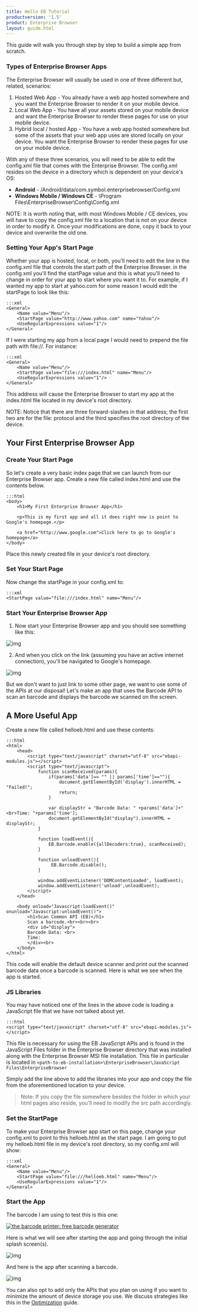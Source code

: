 ```yaml
---
title: Hello EB Tutorial
productversion: '1.5'
product: Enterprise Browser
layout: guide.html
---
```

This guide will walk you through step by step to build a simple app from scratch.

### Types of Enterprise Browser Apps
The Enterprise Browser will usually be used in one of three different but, related, scenarios:

1. Hosted Web App - You already have a web app hosted somewhere and you want the Enterprise Browser to render it on your mobile device.
2. Local Web App - You have all your assets stored on your mobile device and want the Enterprise Browser to render these pages for use on your mobile device.
3. Hybrid local / hosted App - You have a web app hosted somewhere but some of the assets that your web app uses are stored locally on your device. You want the Enterprise Browser to render these pages for use on your mobile device.

With any of these three scenarios, you will need to be able to edit the config.xml file that comes with the Enterprise Browser. The config.xml resides on the device in a directory which is dependent on your device's OS:

* **Android** - /Android/data/com.symbol.enterprisebrowser/Config.xml
* **Windows Mobile / Windows CE** - \Program Files\EnterpriseBrowser\Config\Config.xml

NOTE: It is worth noting that, with most Windows Mobile / CE devices, you will have to copy the config.xml file to a location that is not on your device in order to modify it. Once your modifications are done, copy it back to your device and overwrite the old one.

### Setting Your App's Start Page
Whether your app is hosted, local, or both, you'll need to edit the line in the config.xml file that controls the start path of the Enterprise Browser. in the config.xml you'll find the startPage value and this is what you'll need to change in order for your app to start where you want it to. For example, if I wanted my app to start at yahoo.com for some reason I would edit the startPage to look like this:

	:::xml
	<General>
		<Name value="Menu"/>
		<StartPage value="http://www.yahoo.com" name="Yahoo"/>
		<UseRegularExpressions value="1"/>
	</General>

If I were starting my app from a local page I would need to prepend the file path with file://. For instance:

	:::xml
	<General>
		<Name value="Menu"/>
		<StartPage value="file:///index.html" name="Menu"/>
		<UseRegularExpressions value="1"/>
	</General>

This address will cause the Enterprise Browser to start my app at the index.html file located in my device's root directory.

NOTE: Notice that there are three forward-slashes in that address; the first two are for the file: protocol and the third specifies the root directory of the device.

## Your First Enterprise Browser App
### Create Your Start Page
So let's create a very basic index page that we can launch from our Enterprise Browser app. Create a new file called index.html and use the contents below.

	:::html
	<body>
		<h1>My First Enterprise Browser App</h1>

		<p>This is my first app and all it does right now is point to Google's homepage.</p>

		<a href="http://www.google.com">Click here to go to Google's homepage</a>
	</body>

Place this newly created file in your device's root directory.

### Set Your Start Page
Now change the startPage in your config.xml to:

	:::xml
	<StartPage value="file:///index.html" name="Menu"/>

### Start Your Enterprise Browser App

1) Now start your Enterprise Browser app and you should see something like this:

![img](../../images/getting-started/helloeb/helloeb-first-app-index.png)

2) And when you click on the link (assuming you have an active internet connection), you'll be navigated to Google's homepage.

![img](../../images/getting-started/helloeb/helloeb-first-app-google.png)

But we don't want to just link to some other page, we want to use some of the APIs at our disposal! Let's make an app that uses the Barcode API to scan an barcode and displays the barcode we scanned on the screen.

## A More Useful App
Create a new file called helloeb.html and use these contents:

	:::html
	<html>
		<head>
			<script type="text/javascript" charset="utf-8" src="ebapi-modules.js"></script>
			<script type="text/javascript">
				function scanReceived(params){
					if(params['data']== "" || params['time']==""){
						document.getElementById('display').innerHTML = "Failed!";
						return;
					}

					var displayStr = "Barcode Data: " +params['data']+"<br>Time: "+params['time'];
					document.getElementById("display").innerHTML = displayStr;
				}

				function loadEvent(){
					EB.Barcode.enable({allDecoders:true}, scanReceived);
				}

				function unloadEvent(){
					 EB.Barcode.disable();
				}

				window.addEventListener('DOMContentLoaded', loadEvent);
				window.addEventListener('unload',unloadEvent);
			</script>
		</head>

		<body onload="Javascript:loadEvent()" onunload="Javascript:unloadEvent()">
			<h1>Scan Common API (EB)</h1>
			Scan a barcode.<br><br><br>
			<div id="display">
			Barcode Data: <br>
			Time: 
			</div><br>
		</body>
	</html>

This code will enable the default device scanner and print out the scanned barcode data once a barcode is scanned. Here is what we see when the app is started.

### JS Libraries
You may have noticed one of the lines in the above code is loading a JavaScript file that we have not talked about yet.

	:::html
	<script type="text/javascript" charset="utf-8" src="ebapi-modules.js"></script>

This file is necessary for using the EB JavaScript APIs and is found in the JavaScript Files folder in the Enterprise Browser directory that was installed along with the Enterprise Browser MSI file installation. This file in particular is located in `<path-to-eb-installation>\EnterpriseBrowser\JavaScript Files\EnterpriseBrowser`

Simply add the line above to add the libraries into your app and copy the file from the aforementioned location to your device.

> Note: If you copy the file somewhere besides the folder in which your html pages also reside, you'll need to modify the src path accordingly.

### Set the StartPage
To make your Enterprise Browser app start on this page, change your config.xml to point to this helloeb.html as the start page. I am going to put my helloeb.html file in my device's root directory, so my config.xml will show:

	:::xml
	<General>
		<Name value="Menu"/>
		<StartPage value="file:///helloeb.html" name="Menu"/>
		<UseRegularExpressions value="1"/>
	</General>

### Start the App
The barcode I am using to test this is this one:

<a href="http://www.barcodesinc.com/generator/"><img src="http://tinyurl.com/jwtv74x" alt="the barcode printer: free barcode generator" border="0"></a>

Here is what we will see after starting the app and going through the initial splash screen(s).

![img](../../images/getting-started/helloeb/helloeb-app-start-page.png)

And here is the app after scanning a barcode.

![img](../../images/getting-started/helloeb/helloeb-app-barcode-scanned.png)

You can also opt to add only the APIs that you plan on using if you want to minimize the amount of device storage you use. We discuss strategies like this in the [Optimization](../../guide/optimization) guide.

